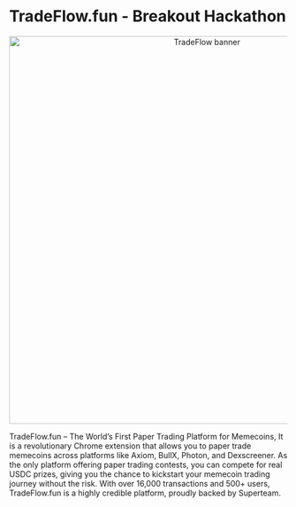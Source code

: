# TradeFlow.fun - Breakout Hackathon
<p align="center">
  <img src="https://media.discordapp.net/attachments/1364875543098691686/1376871335510413392/Frame_1321315418_1.png?ex=6838e11b&is=68378f9b&hm=2003f8a5601d8eb2007b5aa5ab57a88ee9fbaf78b3132f1eac54be133096cbae&=&format=webp&quality=lossless&width=1376&height=902" alt="TradeFlow banner" width="700" />
</p>

TradeFlow.fun – The World’s First Paper Trading Platform for Memecoins, It is a revolutionary Chrome extension that allows you to paper trade memecoins across platforms like Axiom, BullX, Photon, and Dexscreener.
As the only platform offering paper trading contests, you can compete for real USDC prizes, giving you the chance to kickstart your memecoin trading journey without the risk.
With over 16,000 transactions and 500+ users, TradeFlow.fun is a highly credible platform, proudly backed by Superteam.

